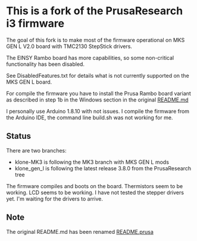 This is a fork of the PrusaResearch i3 firmware
===

The goal of this fork is to make most of the firmware operational on MKS GEN L V2.0 board with TMC2130 StepStick drivers.

The EINSY Rambo board has more capabilities, so some non-critical functionality has been disabled.

See DisabledFeatures.txt for details what is not currently supported on the MKS GEN L board.

For compile the firmware you have to install the Prusa Rambo board variant as described in step 1b in the Windows section in the original [README.md](https://github.com/prusa3d/Prusa-Firmware#using-linux-subsystem-under-windows-10-64-bit)

I personally use Arduino 1.8.10 with not issues. I compile the firmware from the Arduino IDE, the command line build.sh was not working for me.

Status
---
There are two branches:
 - klone-MK3 is following the MK3 branch with MKS GEN L mods
 - klone_gen_l is following the latest release 3.8.0 from the PrusaResearch tree

The firmware compiles and boots on the board. Thermistors seem to be working. LCD seems to be working. I have not tested the stepper drivers yet. I'm waiting for the drivers to arrive.

Note
---
The original README.md has been renamed [README.prusa](README.prusa)